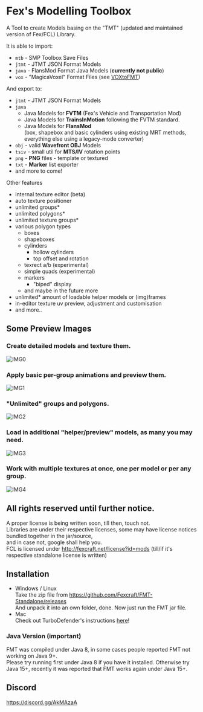 # Fex's Modelling Toolbox
A Tool to create Models basing on the "TMT" (updated and maintained version of Fex/FCL) Library.

It is able to import:
- `mtb` - SMP Toolbox Save Files
- `jtmt` - JTMT JSON Format Models
- `java` - FlansMod Format Java Models (**currently not public**)
- `vox` - "MagicaVoxel" Format Files (see [VOXtoFMT](https://github.com/Fexcraft/VOXtoFMT))

And export to:
- `jtmt` - JTMT JSON Format Models
- `java`
  - Java Models for **FVTM** (Fex's Vehicle and Transportation Mod)
  - Java Models for **TrainsInMotion** following the FVTM standard.
  - Java Models for **FlansMod**    
    (box, shapebox and basic cylinders using existing MRT methods,    
    everything else using a legacy-mode converter)
- `obj` - valid **Wavefront OBJ** Models
- `tsiv` - small util for **MTS/IV** rotation points
- `png` - **PNG** files - template or textured
- `txt` - **Marker** list exporter
- and more to come!

Other features
- internal texture editor (beta)
- auto texture positioner
- unlimited groups*
- unlimited polygons*
- unlimited texture groups*
- various polygon types
  - boxes
  - shapeboxes
  - cylinders
    - hollow cylinders
    - top offset and rotation
  - texrect a/b (experimental)
  - simple quads (experimental)
  - markers
    - "biped" display
  - and maybe in the future more
- unlimited* amount of loadable helper models or (img)frames
- in-editor texture uv preview, adjustment and customisation
- and more..
  
## Some Preview Images
### Create detailed models and texture them.
![IMG0](https://cdn.discordapp.com/attachments/365628561819697162/706167477960179723/javaw_2020-05-02_17-31-23.png)
### Apply basic per-group animations and preview them.
![IMG1](https://cdn.discordapp.com/attachments/365628561819697162/706167493751865364/javaw_2020-05-02_17-32-03.png)
### "Unlimited" groups and polygons.
![IMG2](https://cdn.discordapp.com/attachments/365628561819697162/706167508197179492/javaw_2020-05-02_17-32-38.png)
### Load in additional "helper/preview" models, as many you may need.
![IMG3](https://cdn.discordapp.com/attachments/365628561819697162/706167518489739314/javaw_2020-05-02_17-34-09.png)
### Work with multiple textures at once, one per model or per any group.
![IMG4](https://cdn.discordapp.com/attachments/365628561819697162/706167535476801666/javaw_2020-05-02_17-35-10.png)



## All rights reserved until further notice.
A proper license is being written soon, till then, touch not.   
Libraries are under their respective licenses, some may have license notices bundled together in the jar/source,    
and in case not, google shall help you.   
FCL is licensed under http://fexcraft.net/license?id=mods (till/if it's respective standalone license is written)

## Installation
- Windows / Linux     
  Take the zip file from https://github.com/Fexcraft/FMT-Standalone/releases    
  And unpack it into an own folder, done. Now just run the FMT jar file.    
- Mac     
  Check out TurboDefender's instructions [here](https://gist.github.com/RishiMenon2004/4343dc7debbd44379a8f43e930bd3218)!

### Java Version (important)
FMT was compiled under Java 8, in some cases people reported FMT not working on Java 9+.    
Please try running first under Java 8 if you have it installed.
Otherwise try Java 15+, recently it was reported that FMT works again under Java 15+.

## Discord
https://discord.gg/AkMAzaA
